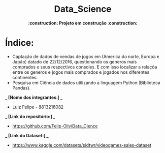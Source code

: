
<h1 align="center">Data_Science</h1>
<h4 align="center"> 
    :construction:  Projeto em construção  :construction:
</h4>

# Índice:

  - Captação de dados de vendas de jogos em (America do norte, Europa e Japão) datado de 22/12/2016, questionando os generos mais comprados e seus respectivos consoles. E com isso localizar a relaçõa entre os generos e jogos mais comprados e jogados nos diferentes continentes.
  - Pesquisa em Ciência de dados utilizando a linguagem Python (Biblioteca Pandas).



**_ [Nome dos integrantes:] _**
  - Luiz Felipe - 8813216082

**_ [Link do repositório:] _**
  - https://github.com/Felip-Oliv/Data_Cience

**_ [Link do Dataset:] _**
  - https://www.kaggle.com/datasets/sidtwr/videogames-sales-dataset